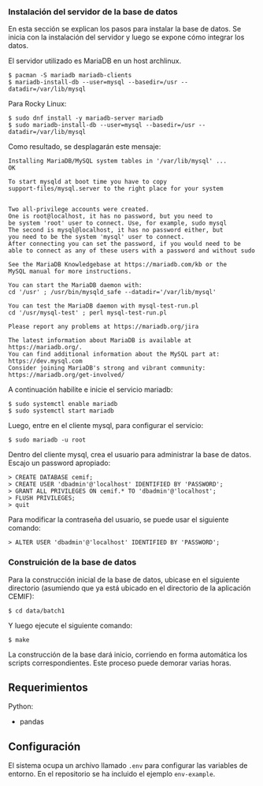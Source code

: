 ### Instalación del servidor de la base de datos

En esta sección se explican los pasos para instalar la base de datos. Se inicia con la instalación del servidor y luego se expone cómo integrar los datos.

El servidor utilizado es MariaDB en un host archlinux.

    $ pacman -S mariadb mariadb-clients
    $ mariadb-install-db --user=mysql --basedir=/usr --datadir=/var/lib/mysql
    
Para Rocky Linux:

    $ sudo dnf install -y mariadb-server mariadb
    $ sudo mariadb-install-db --user=mysql --basedir=/usr --datadir=/var/lib/mysql
    
Como resultado, se desplagarán este mensaje:

    Installing MariaDB/MySQL system tables in '/var/lib/mysql' ...
    OK

    To start mysqld at boot time you have to copy
    support-files/mysql.server to the right place for your system


    Two all-privilege accounts were created.
    One is root@localhost, it has no password, but you need to
    be system 'root' user to connect. Use, for example, sudo mysql
    The second is mysql@localhost, it has no password either, but
    you need to be the system 'mysql' user to connect.
    After connecting you can set the password, if you would need to be
    able to connect as any of these users with a password and without sudo

    See the MariaDB Knowledgebase at https://mariadb.com/kb or the
    MySQL manual for more instructions.

    You can start the MariaDB daemon with:
    cd '/usr' ; /usr/bin/mysqld_safe --datadir='/var/lib/mysql'

    You can test the MariaDB daemon with mysql-test-run.pl
    cd '/usr/mysql-test' ; perl mysql-test-run.pl

    Please report any problems at https://mariadb.org/jira

    The latest information about MariaDB is available at https://mariadb.org/.
    You can find additional information about the MySQL part at:
    https://dev.mysql.com
    Consider joining MariaDB's strong and vibrant community:
    https://mariadb.org/get-involved/

A continuación habilite e inicie el servicio mariadb:

    $ sudo systemctl enable mariadb
    $ sudo systemctl start mariadb

Luego, entre en el cliente mysql, para configurar el servicio:

    $ sudo mariadb -u root
    
Dentro del cliente mysql, crea el usuario para administrar la base de datos. Escajo un password apropiado:

    > CREATE DATABASE cemif;
    > CREATE USER 'dbadmin'@'localhost' IDENTIFIED BY 'PASSWORD';
    > GRANT ALL PRIVILEGES ON cemif.* TO 'dbadmin'@'localhost';
    > FLUSH PRIVILEGES;
    > quit
    
Para modificar la contraseña del usuario, se puede usar el siguiente comando:

    > ALTER USER 'dbadmin'@'localhost' IDENTIFIED BY 'PASSWORD';
    
### Construición de la base de datos

Para la construcción inicial de la base de datos, ubicase en el siguiente directorio (asumiendo que ya está ubicado en el directorio de la aplicación CEMIF):

    $ cd data/batch1
    
Y luego ejecute el siguiente comando:

    $ make
    
La construcción de la base dará inicio, corriendo en forma automática los scripts correspondientes. Este proceso puede demorar varias horas.

## Requerimientos

Python:

- pandas

## Configuración

El sistema ocupa un archivo llamado `.env` para configurar las variables de entorno. En el repositorio se ha incluido el ejemplo `env-example`.
